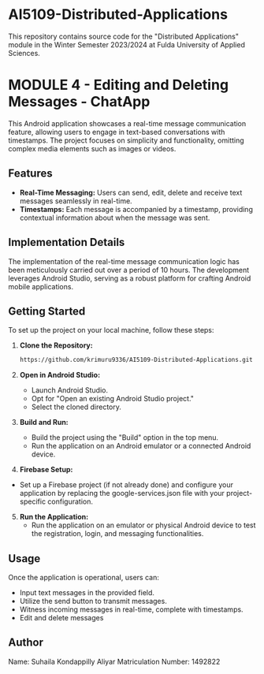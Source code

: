 # AI5109-Distributed-Applications

This repository contains source code for the "Distributed Applications" module in the Winter Semester 2023/2024 at Fulda University of Applied Sciences.

# MODULE 4 - Editing and Deleting Messages - ChatApp

This Android application showcases a real-time message communication feature, allowing users to engage in text-based conversations with timestamps. The project focuses on simplicity and functionality, omitting complex media elements such as images or videos.

## Features

- **Real-Time Messaging:** Users can send, edit, delete and receive text messages seamlessly in real-time.
- **Timestamps:** Each message is accompanied by a timestamp, providing contextual information about when the message was sent.

## Implementation Details

The implementation of the real-time message communication logic has been meticulously carried out over a period of 10 hours. The development leverages Android Studio, serving as a robust platform for crafting Android mobile applications.

## Getting Started

To set up the project on your local machine, follow these steps:

1. **Clone the Repository:**
   ```bash
   https://github.com/krimuru9336/AI5109-Distributed-Applications.git
   ```

2. **Open in Android Studio:**
   - Launch Android Studio.
   - Opt for "Open an existing Android Studio project."
   - Select the cloned directory.

3. **Build and Run:**
   - Build the project using the "Build" option in the top menu.
   - Run the application on an Android emulator or a connected Android device.
  
4. **Firebase Setup:**
  - Set up a Firebase project (if not already done) and configure your application by replacing the google-services.json file with your project-specific configuration.

5. **Run the Application:**
    - Run the application on an emulator or physical Android device to test the registration, login, and messaging functionalities.


## Usage

Once the application is operational, users can:

- Input text messages in the provided field.
- Utilize the send button to transmit messages.
- Witness incoming messages in real-time, complete with timestamps.
- Edit and delete messages

## Author
Name: Suhaila Kondappilly Aliyar
Matriculation Number: 1492822
